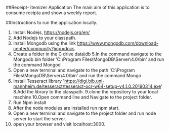 ##Receipt- Itemizer Application
The main aim of this application is to consume recipta and show a weekly report.

##Instructions to run the application locally.
1. Install Nodejs, https://nodejs.org/en/
2. Add Nodejs to your classpath.
3. Install Mongodb using the link https://www.mongodb.com/download-center/community?jmp=docs
4. Create a folder in the C drive data\db
5.In the command navigate to the Mongodb bin folder 'C:\Program Files\MongoDB\Server\4.0\bin' and run the command Mongod
6. Open a new terminal and navigate to the path 'C:\Program Files\MongoDB\Server\4.0\bin' and run the command Mongo
7. Install Tesseract library 'https://digi.bib.uni-mannheim.de/tesseract/tesseract-ocr-w64-setup-v4.1.0.20190314.exe'
8.Add the library to the classpath.
9.clone the repository to your local machine
10.Open command line and Navigate to the project folder.
11. Run Npm install
12. After the node modules are installed run npm start.
13. Open a new terminal and navigate to the project folder and run node server to start the server.
14. open your browser and visit localhost:3000.

